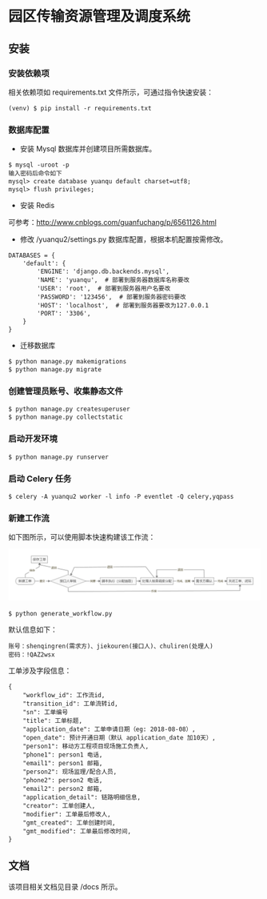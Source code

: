 # 园区传输资源管理及调度系统
## 安装

### 安装依赖项

相关依赖项如 requirements.txt 文件所示，可通过指令快速安装：

```
(venv) $ pip install -r requirements.txt
```

### 数据库配置

- 安装 Mysql 数据库并创建项目所需数据库。

```
$ mysql -uroot -p
输入密码后命令如下
mysql> create database yuanqu default charset=utf8;
mysql> flush privileges;
```

- 安装 Redis

可参考：http://www.cnblogs.com/guanfuchang/p/6561126.html

- 修改 /yuanqu2/settings.py 数据库配置，根据本机配置按需修改。

```
DATABASES = {
    'default': {
        'ENGINE': 'django.db.backends.mysql',
        'NAME': 'yuanqu',  # 部署到服务器数据库名称要改
        'USER': 'root',  # 部署到服务器用户名要改
        'PASSWORD': '123456',  # 部署到服务器密码要改
        'HOST': 'localhost',  # 部署到服务器要改为127.0.0.1
        'PORT': '3306',
    }
}
```

- 迁移数据库

~~~
$ python manage.py makemigrations
$ python manage.py migrate
~~~

### 创建管理员账号、收集静态文件

```
$ python manage.py createsuperuser
$ python manage.py collectstatic
```

### 启动开发环境

```
$ python manage.py runserver
```

### 启动 Celery 任务

```
$ celery -A yuanqu2 worker -l info -P eventlet -Q celery,yqpass
```

### 新建工作流

如下图所示，可以使用脚本快速构建该工作流：

![申请流程图](docs/README.assets/申请流程图.png)

```
$ python generate_workflow.py
```

默认信息如下：

```
账号：shenqingren(需求方)、jiekouren(接口人)、chuliren(处理人)
密码：!QAZ2wsx
```

工单涉及字段信息：

```
{
    "workflow_id": 工作流id,
    "transition_id": 工单流转id,
    "sn": 工单编号
    "title": 工单标题, 
    "application_date": 工单申请日期（eg: 2018-08-08）,
    "open_date": 预计开通日期（默认 application_date 加10天）, 
    "person1": 移动方工程项目现场施工负责人, 
    "phone1": person1 电话,
    "email1": person1 邮箱, 
    "person2": 现场监理/配合人员, 
    "phone2": person2 电话,
    "email2": person2 邮箱, 
    "application_detail": 链路明细信息,
    "creator": 工单创建人,
    "modifier": 工单最后修改人,
    "gmt_created": 工单创建时间,
    "gmt_modified": 工单最后修改时间,
}
```



## 文档

该项目相关文档见目录 /docs 所示。

